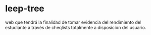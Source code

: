 # leep-tree
web que tendrá la finalidad de tomar evidencia del rendimiento del estudiante a través de cheqlists totalmente a disposicion del usuario.
